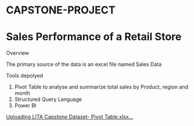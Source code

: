 # CAPSTONE-PROJECT

# Sales Performance of a Retail Store

Overview

The primary source of the data is an excel file named Sales Data

Tools depolyed

1. Pivot Table to analyse and summarize total sales by Product, region and month
2. Structured Query Language
3. Power BI


[Uploading LITA Capstone Dataset- Pivot Table.xlsx…]()
